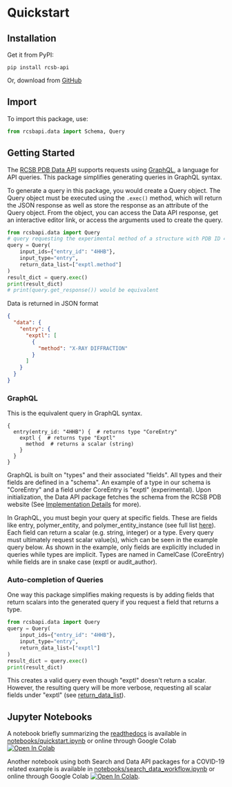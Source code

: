 # Quickstart

## Installation
Get it from PyPI:

    pip install rcsb-api

Or, download from [GitHub](https://github.com/rcsb/py-rcsb-api)

## Import
To import this package, use:
```python
from rcsbapi.data import Schema, Query
```

## Getting Started
The [RCSB PDB Data API](https://data.rcsb.org) supports requests using [GraphQL](https://graphql.org/), a language for API queries. This package simplifies generating queries in GraphQL syntax. 

To generate a query in this package, you would create a Query object. The Query object must be executed using the `.exec()` method, which will return the JSON response as well as store the response as an attribute of the Query object. From the object, you can access the Data API response, get an interactive editor link, or access the arguments used to create the query.
```python
from rcsbapi.data import Query
# query requesting the experimental method of a structure with PDB ID 4HHB (Hemoglobin)
query = Query(
    input_ids={"entry_id": "4HHB"},
    input_type="entry",
    return_data_list=["exptl.method"]
)
result_dict = query.exec()
print(result_dict)
# print(query.get_response()) would be equivalent
```
Data is returned in JSON format
```json
{
  "data": {
    "entry": {
      "exptl": [
        {
          "method": "X-RAY DIFFRACTION"
        }
      ]
    }
  }
}
```

### GraphQL
This is the equivalent query in GraphQL syntax.
```
{
  entry(entry_id: "4HHB") {  # returns type "CoreEntry"
    exptl {  # returns type "Exptl"
      method  # returns a scalar (string)
    }
  }
}

```
GraphQL is built on "types" and their associated "fields". All types and their fields are defined in a "schema". An example of a type in our schema is "CoreEntry" and a field under CoreEntry is "exptl" (experimental). Upon initialization, the Data API package fetches the schema from the RCSB PDB website (See [Implementation Details](implementation_details.md) for more). 

In GraphQL, you must begin your query at specific fields. These are fields like entry, polymer_entity, and polymer_entity_instance (see full list [here](query_construction.html#input-type)). Each field can return a scalar (e.g. string, integer) or a type. Every query must ultimately request scalar value(s), which can be seen in the example query below. As shown in the example, only fields are explicitly included in queries while types are implicit. Types are named in CamelCase (CoreEntry) while fields are in snake case (exptl or audit_author).

### Auto-completion of Queries
One way this package simplifies making requests is by adding fields that return scalars into the generated query if you request a field that returns a type.
```python
from rcsbapi.data import Query
query = Query(
    input_ids={"entry_id": "4HHB"},
    input_type="entry",
    return_data_list=["exptl"]
)
result_dict = query.exec()
print(result_dict)
```
This creates a valid query even though "exptl" doesn't return a scalar. However, the resulting query will be more verbose, requesting all scalar fields under "exptl" (see [return_data_list](query_construction.html#return-data-list)).

## Jupyter Notebooks
A notebook briefly summarizing the [readthedocs](https://py-rcsb-api.readthedocs.io/en/latest/index.html) is available in [notebooks/quickstart.ipynb](notebooks/quickstart.ipynb) or online through Google Colab <a href="https://colab.research.google.com/github/rcsb/py-rcsb-api/blob/master/notebooks/quickstart.ipynb" target="_parent"><img src="https://colab.research.google.com/assets/colab-badge.svg" alt="Open In Colab"/></a>

Another notebook using both Search and Data API packages for a COVID-19 related example is available in [notebooks/search_data_workflow.ipynb](notebooks/search_data_workflow.ipynb) or online through Google Colab <a href="https://colab.research.google.com/github/rcsb/py-rcsb-api/blob/master/notebooks/search_data_workflow.ipynb" target="_parent"><img src="https://colab.research.google.com/assets/colab-badge.svg" alt="Open In Colab"/></a>.